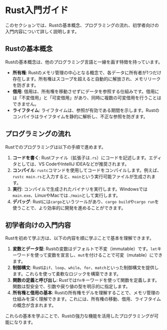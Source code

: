 # Rust入門ガイド

このセクションでは、Rustの基本概念、プログラミングの流れ、初学者向けの入門内容について詳しく説明します。

## Rustの基本概念

Rustの基本概念は、他のプログラミング言語と一線を画す特徴を持っています。

- **所有権**: Rustのメモリ管理の中心となる概念で、各データに所有者が1つだけ存在します。所有権はスコープを超えると自動的に解放され、メモリリークを防ぎます。
- **借用**: 借用は、所有権を移動させずにデータを参照する仕組みです。借用には「不変借用」と「可変借用」があり、同時に複数の可変借用を行うことはできません。
- **ライフタイム**: ライフタイムは、参照が有効である期間を示します。Rustのコンパイラはライフタイムを静的に解析し、不正な参照を防ぎます。

## プログラミングの流れ

Rustでのプログラミングは以下の手順で進めます。

1. **コードを書く**: Rustファイル（拡張子は`.rs`）にコードを記述します。エディタとしては、VS CodeやIntelliJ IDEAなどが推奨されます。
2. **コンパイル**: `rustc`コマンドを使用してコードをコンパイルします。例えば、`rustc main.rs`と入力すると、`main`という実行可能ファイルが生成されます。
3. **実行**: コンパイルで生成されたバイナリを実行します。Windowsでは`main.exe`、LinuxやMacでは`./main`として実行します。
4. **デバッグ**: Rustには`cargo`というツールがあり、`cargo build`や`cargo run`を使うことで、より効率的に開発を進めることができます。

## 初学者向けの入門内容

Rustを初めて学ぶ方は、以下の内容を順に学ぶことで基本を理解できます。

1. **変数とデータ型**: Rustの変数はデフォルトで不変（immutable）です。`let`キーワードを使って変数を宣言し、`mut`を付けることで可変（mutable）にできます。
2. **制御構文**: Rustは`if`、`loop`、`while`、`for`、`match`といった制御構文を提供します。これらを使って柔軟なロジックを構築できます。
3. **関数の定義と呼び出し**: Rustでは`fn`キーワードを使って関数を定義します。関数は型安全で、引数や戻り値の型を明示的に指定します。
4. **所有権と借用の基本**: Rustの所有権モデルを理解することで、メモリ管理の仕組みを深く理解できます。これには、所有権の移動、借用、ライフタイムの概念が含まれます。

これらの基本を学ぶことで、Rustの強力な機能を活用したプログラミングが可能になります。
